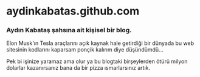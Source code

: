 # aydinkabatas.github.com

### Aydın Kabataş şahsına ait kişisel bir blog.

Elon Musk'ın Tesla araçlarını açık kaynak hale getirdiği bir dünyada bu web sitesinin kodlarını kaparsam ponçik kalırım diye düşündümdü...

Pek bi işinize yaramaz ama olur ya bu blogtaki birşeylerden ötürü milyon dolarlar kazanırsanız bana da bir pizza ısmarlarsınız artık.
